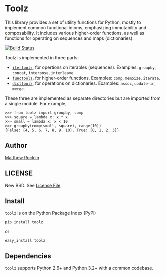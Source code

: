 Toolz
=====

This library provides a set of utility functions for Python, mostly to
implement common functional idioms, emphasizing immutability and
composability. It includes various higher-order functions, as well as
functions for operating on sequences and maps (dictionaries).

[![Build Status](https://travis-ci.org/pytoolz/toolz.png)](https://travis-ci.org/pytoolz/toolz)

Toolz is implemented in three parts:

* [`itertoolz`](https://github.com/pytoolz/toolz/blob/master/toolz/itertoolz/core.py), for opertions on iterables (sequences).  Examples: `groupby`, `concat`, `interpose`, `interleave`.
* [`functoolz`](https://github.com/pytoolz/toolz/blob/master/toolz/functoolz/core.py), for higher-order functions.  Examples: `comp`, `memoize`, `iterate`.
* [`dicttoolz`](https://github.com/pytoolz/toolz/blob/master/toolz/dicttoolz/core.py), for operations on dictionaries.  Examples: `assoc`, `update-in`, `merge`.

These three are implemented as separate directories but are imported from a single module.  For example,

    >>> from toolz import groupby, comp
    >>> square = lambda x: x * x
    >>> small = lambda x: x < 10
    >>> groupby(comp(small, square), range(10))
    {False: [4, 5, 6, 7, 8, 9, 10], True: [0, 1, 2, 3]}

Author
------

[Matthew Rocklin](http://matthewrocklin.com)

LICENSE
-------

New BSD.  See [License File](LICENSE.TXT).

Install
-------

`toolz` is on the Python Package Index (PyPi)

    pip install toolz

or 
    
    easy_install toolz

Dependencies
------------

`toolz` supports Python 2.6+ and Python 3.2+ with a common codebase.

